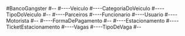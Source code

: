 #BancoGangster
#--
#----Veiculo
#----CategoriaDoVeiculo
#----TipoDoVeiculo
#--
#----Parceiros
#----Funcionario
#----Usuario
#----Motorista
#--
#----FormaDePagamento
#--
#----Estacionamento
#----TicketEstacionamento
#----Vagas
#----TipoDeVaga
#--
